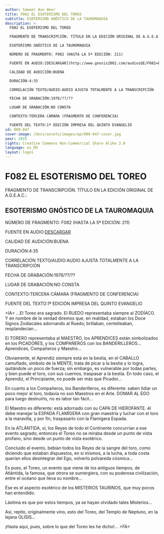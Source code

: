 ```yaml
---
author: Samael Aun Weor
title: F082 EL ESOTERISMO DEL TOREO
subtitle: ESOTERISMO GNÓSTICO DE LA TAUROMAQUIA
description: >
  F082 EL ESOTERISMO DEL TOREO

  FRAGMENTO DE TRANSCRIPCIÓN. TÍTULO EN LA EDICIÓN ORIGINAL DE A.G.E.A.C.:

  ESOTERISMO GNÓSTICO DE LA TAUROMAQUIA

  NÚMERO DE FRAGMENTO: F082 (HASTA LA 5ª EDICIÓN: 211)

  FUENTE EN AUDIO:[DESCARGAR](http://www.gnosis2002.com/audiosQE/F082=EL-ESOTERISMO-DEL-TOREO.zip)

  CALIDAD DE AUDICIÓN:BUENA

  DURACIÓN:4:35

  CORRELACIÓN TEXTO/AUDIO:AUDIO AJUSTA TOTALMENTE A LA TRANSCRIPCIÓN

  FECHA DE GRABACIÓN:1976/??/??

  LUGAR DE GRABACIÓN:NO CONSTA

  CONTEXTO:TERCERA CÁMARA (FRAGMENTO DE CONFERENCIA)

  FUENTE DEL TEXTO:1ª EDICIÓN IMPRESA DEL QUINTO EVANGELIO
id: 009-047
cover-image: /docs/assets/images/qe/009-047-cover.jpg
year: 2025
rights: Creative Commons Non-Commercial Share Alike 3.0
language: es_MX
layout: logos
---
```

# F082 EL ESOTERISMO DEL TOREO

FRAGMENTO DE TRANSCRIPCIÓN. TÍTULO EN LA EDICIÓN ORIGINAL DE A.G.E.A.C.:

## ESOTERISMO GNÓSTICO DE LA TAUROMAQUIA

NÚMERO DE FRAGMENTO: F082 (HASTA LA 5ª EDICIÓN: 211)

FUENTE EN AUDIO:[DESCARGAR](http://www.gnosis2002.com/audiosQE/F082=EL-ESOTERISMO-DEL-TOREO.zip)

CALIDAD DE AUDICIÓN:BUENA

DURACIÓN:4:35

CORRELACIÓN TEXTO/AUDIO:AUDIO AJUSTA TOTALMENTE A LA TRANSCRIPCIÓN

FECHA DE GRABACIÓN:1976/??/??

LUGAR DE GRABACIÓN:NO CONSTA

CONTEXTO:TERCERA CÁMARA (FRAGMENTO DE CONFERENCIA)

FUENTE DEL TEXTO:1ª EDICIÓN IMPRESA DEL QUINTO EVANGELIO

\>IA< ...El Toreo era sagrado. El RUEDO representaba siempre al ZODÍACO. Y en nombre de la verdad diremos que, en realidad, estaban los Doce Signos Zodiacales adornando al Ruedo; brillaban, centelleaban, resplandecían...

El TORERO representaba al MAESTRO, los APRENDICES están simbolizados en los PICADORES, y los COMPAÑEROS con los BANDERILLEROS... Aprendices, Compañeros y Maestro...

Obviamente, el Aprendiz siempre está en la bestia, en el CABALLO camuflado, símbolo de la MENTE; trata de picar a la bestia y lo logra, quitándole un poco de fuerza; sin embargo, es vulnerable por todas partes, y bien puede el toro, con sus cuernos, traspasar a la bestia. En todo caso, el Aprendiz, el Principiante, no puede ser más que Picador...

En cuanto a los Compañeros, los Banderilleros, es diferente: saben lidiar un poco mejor al toro, todavía no son Maestros en el Arte. DOMAR AL EGO para luego destruirlo, no es labor tan fácil...

El Maestro es diferente: está adornado con su CAPA DE HIEROFANTE. él debe manejar la ESPADA FLAMÍGERA con gran maestría y luchar con el toro a la maravilla, y por fin, traspasarlo con la Flamígera Espada.

En la ATLÁNTIDA, sí, los Reyes de todo el Continente concurrían a ese evento sagrado; entonces el Toreo no se miraba desde un punto de vista profano, sino desde un punto de vista esotérico.

Concluido el evento, bebían todos los Reyes de la sangre del toro, como diciendo que estaban dispuestos, en sí mismos, a la lucha, a toda costa querían ellos desintegrar del Ego, volverlo polvareda cósmica...

Es pues, el Toreo, un evento que viene de los antiguos tiempos, de Atlántida, la famosa, que otrora se sumergiera, con su poderosa civilización, entre el océano que lleva su nombre...

Ése es el aspecto esotérico de los MISTERIOS TAURINOS, que muy pocos han entendido.

Lástima es que por estos tiempos, ya se hayan olvidado tales Misterios...

Así, repito, originalmente vino, esto del Toreo, del Templo de Neptuno, en la lejana OLISIS...

¡Hasta aquí, pues, sobre lo que del Toreo les he dicho!... \>FA<

